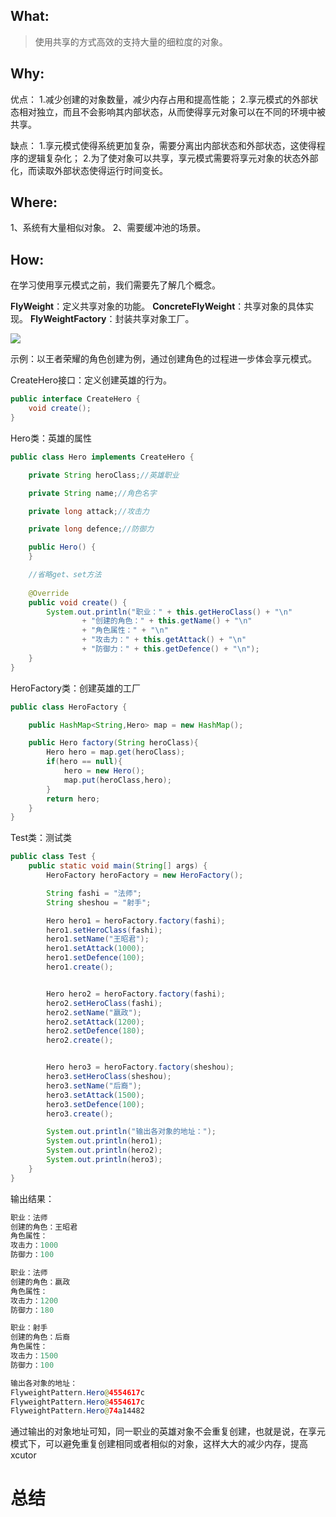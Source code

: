 ## What:

>使用共享的方式高效的支持大量的细粒度的对象。

## Why:
优点：
1.减少创建的对象数量，减少内存占用和提高性能；
2.享元模式的外部状态相对独立，而且不会影响其内部状态，从而使得享元对象可以在不同的环境中被共享。

缺点：
1.享元模式使得系统更加复杂，需要分离出内部状态和外部状态，这使得程序的逻辑复杂化； 
2.为了使对象可以共享，享元模式需要将享元对象的状态外部化，而读取外部状态使得运行时间变长。
## Where:

1、系统有大量相似对象。 
2、需要缓冲池的场景。

## How:

在学习使用享元模式之前，我们需要先了解几个概念。

**FlyWeight**：定义共享对象的功能。
**ConcreteFlyWeight**：共享对象的具体实现。
**FlyWeightFactory**：封装共享对象工厂。


![](https://raw.githubusercontent.com/MuggleLee/PicGo/master/%E8%AE%BE%E8%AE%A1%E6%A8%A1%E5%BC%8F/%E4%BA%AB%E5%85%83%E6%A8%A1%E5%BC%8F/Pattern-Flyweight.png)

示例：以王者荣耀的角色创建为例，通过创建角色的过程进一步体会享元模式。

CreateHero接口：定义创建英雄的行为。

```java
public interface CreateHero {
    void create();
}
```

Hero类：英雄的属性
```java
public class Hero implements CreateHero {

    private String heroClass;//英雄职业

    private String name;//角色名字

    private long attack;//攻击力

    private long defence;//防御力

    public Hero() {
    }

    //省略get、set方法
    
    @Override
    public void create() {
        System.out.println("职业：" + this.getHeroClass() + "\n"
                + "创建的角色：" + this.getName() + "\n"
                + "角色属性：" + "\n"
                + "攻击力：" + this.getAttack() + "\n"
                + "防御力：" + this.getDefence() + "\n");
    }
}
```
HeroFactory类：创建英雄的工厂
```java
public class HeroFactory {

    public HashMap<String,Hero> map = new HashMap();

    public Hero factory(String heroClass){
        Hero hero = map.get(heroClass);
        if(hero == null){
            hero = new Hero();
            map.put(heroClass,hero);
        }
        return hero;
    }
}
```
Test类：测试类
```java
public class Test {
    public static void main(String[] args) {
        HeroFactory heroFactory = new HeroFactory();

        String fashi = "法师";
        String sheshou = "射手";

        Hero hero1 = heroFactory.factory(fashi);
        hero1.setHeroClass(fashi);
        hero1.setName("王昭君");
        hero1.setAttack(1000);
        hero1.setDefence(100);
        hero1.create();


        Hero hero2 = heroFactory.factory(fashi);
        hero2.setHeroClass(fashi);
        hero2.setName("嬴政");
        hero2.setAttack(1200);
        hero2.setDefence(180);
        hero2.create();


        Hero hero3 = heroFactory.factory(sheshou);
        hero3.setHeroClass(sheshou);
        hero3.setName("后裔");
        hero3.setAttack(1500);
        hero3.setDefence(100);
        hero3.create();

        System.out.println("输出各对象的地址：");
        System.out.println(hero1);
        System.out.println(hero2);
        System.out.println(hero3);
    }
}
```
输出结果：
```java
职业：法师
创建的角色：王昭君
角色属性：
攻击力：1000
防御力：100

职业：法师
创建的角色：嬴政
角色属性：
攻击力：1200
防御力：180

职业：射手
创建的角色：后裔
角色属性：
攻击力：1500
防御力：100

输出各对象的地址：
FlyweightPattern.Hero@4554617c
FlyweightPattern.Hero@4554617c
FlyweightPattern.Hero@74a14482
```
通过输出的对象地址可知，同一职业的英雄对象不会重复创建，也就是说，在享元模式下，可以避免重复创建相同或者相似的对象，这样大大的减少内存，提高xcutor


# 总结












